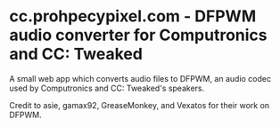 # cc.prohpecypixel.com - DFPWM audio converter for Computronics and CC: Tweaked

A small web app which converts audio files to DFPWM, an audio codec used by Computronics and CC: Tweaked's speakers.

Credit to asie, gamax92, GreaseMonkey, and Vexatos for their work on DFPWM.
